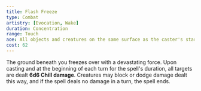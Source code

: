 ```yaml
---
title: Flash Freeze
type: Combat
artistry: [Evocation, Wake]
duration: Concentration
range: Touch
aoe: All objects and creatures on the same surface as the caster's starting position within 10 meters
cost: 62
---
```

The ground beneath you freezes over with a devastating force. Upon casting and at the beginning of each turn for the spell's duration, all targets are dealt **6d6 Chill damage**. Creatures may block or dodge damage dealt this way, and if the spell deals no damage in a turn, the spell ends.
